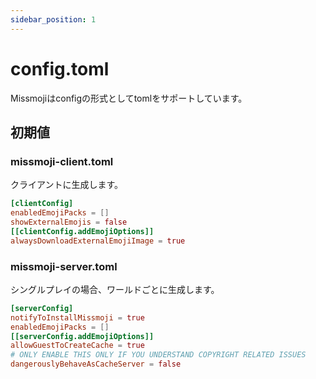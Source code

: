 ```yaml
---
sidebar_position: 1
---
```


# config.toml

Missmojiはconfigの形式としてtomlをサポートしています。

## 初期値

### missmoji-client.toml

クライアントに生成します。

```toml title="missmoji-client.toml"
[clientConfig]
enabledEmojiPacks = []
showExternalEmojis = false
[[clientConfig.addEmojiOptions]]
alwaysDownloadExternalEmojiImage = true
```

### missmoji-server.toml

シングルプレイの場合、ワールドごとに生成します。

```toml title="missmoji-server.toml"
[serverConfig]
notifyToInstallMissmoji = true
enabledEmojiPacks = []
[[serverConfig.addEmojiOptions]]
allowGuestToCreateCache = true
# ONLY ENABLE THIS ONLY IF YOU UNDERSTAND COPYRIGHT RELATED ISSUES
dangerouslyBehaveAsCacheServer = false
```